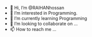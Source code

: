 - 👋 Hi, I’m @RAIHANhossan
- 👀 I’m interested in Programming.
- 🌱 I’m currently learning Programming
- 💞️ I’m looking to collaborate on ...
- 📫 How to reach me ...

<!---
RAIHANhossan/RAIHANhossan is a ✨ special ✨ repository because its `README.md` (this file) appears on your GitHub profile.
You can click the Preview link to take a look at your changes.
--->
